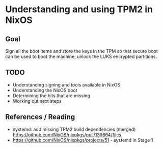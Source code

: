 # Understanding and using TPM2 in NixOS

## Goal

Sign all the boot items and store the keys in the TPM so that secure boot can be used to boot the machine, unlock the LUKS encrypted partitions.

## TODO

 * Understanding signing and tools available in NixOS
 * Understanding the NixOS boot
 * Determining the bits that are missing
 * Working out next steps

## References / Reading

 * systemd: add missing TPM2 build dependencies (merged) https://github.com/NixOS/nixpkgs/pull/139864/files
 * https://github.com/NixOS/nixpkgs/projects/51 - systemd in Stage 1
